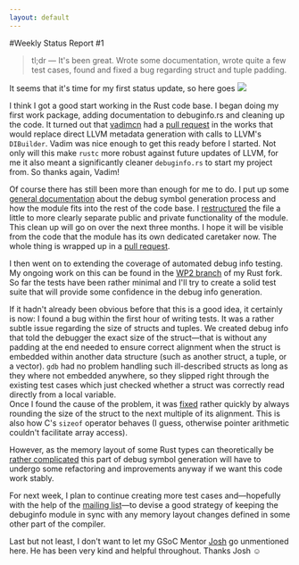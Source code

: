 ```yaml
---
layout: default
---
```

#Weekly Status Report #1

> tl;dr ― It's been great. Wrote some documentation, wrote quite a
> few test cases, found and fixed a bug regarding struct and tuple padding.



It seems that it's time for my first status update, so here goes <img class="blackflower" src="{{site.url}}/images/flower-black.svg"></img>

I think I got a good start working in the Rust code base. I began doing my first work package,
adding documentation to debuginfo.rs and cleaning up the code. It turned out that
[vadimcn](https://github.com/vadimcn) had a [pull request](https://github.com/mozilla/rust/pull/7134)
in the works that would replace direct LLVM metadata generation with calls to LLVM's
`DIBuilder`. Vadim was nice enough to get this ready before I started. Not only will this make
`rustc` more robust against future updates of LLVM, for me it also meant a significantly cleaner
`debuginfo.rs` to start my project from. So thanks again, Vadim!

Of course there has still been more than enough for me to do. I put up some
[general documentation](https://github.com/michaelwoerister/rust/commit/5d5311dc74b2bce19a754538dfd3c849e8c989ed)
about the debug symbol generation process and how the module fits into the rest of the code base. I
[restructured](https://github.com/michaelwoerister/rust/commit/290d35312a8c74d4652d2e8196234151f9efcabf)
the file a little to more clearly separate public and private functionality of the module. This
clean up will go on over the next three months. I hope it will be visible from the code that the
module has its own dedicated caretaker now. The whole thing is wrapped up in a
[pull request](https://github.com/mozilla/rust/pull/7255).

I then went on to extending the coverage of automated debug info testing. My ongoing work on this
can be found in the [WP2 branch](https://github.com/michaelwoerister/rust/tree/WP2) of my Rust fork.
So far the tests have been rather minimal and I'll try to create a solid test suite that will
provide some confidence in the debug info generation.

If it hadn't already been obvious before that this is a good idea, it certainly is now: I found a
bug within the first hour of writing tests. It was a rather subtle issue regarding the size of structs and
tuples. We created debug info that told the debugger the exact size of the struct―that is without
any padding at the end needed to ensure correct alignment when the struct is embedded within another
data structure (such as another struct, a tuple, or a vector). `gdb` had no problem handling such
ill-described structs as long as they where not embedded anywhere, so they slipped right through the
existing test cases which just checked whether a struct was correctly read directly from a local
variable.  
Once I found the cause of the problem, it was
[fixed](https://github.com/michaelwoerister/rust/commit/1bbfc811a6f6b22b766a6c96360a5e7ec6185ebd#L0R569)
rather quickly by always rounding the size of the struct to the next multiple of its alignment. This
is also how C's `sizeof` operator behaves (I guess, otherwise pointer arithmetic couldn't facilitate
array access).

However, as the memory layout of some Rust types can theoretically be
[rather complicated](https://github.com/mozilla/rust/blob/master/src/librustc/middle/trans/adt.rs#L12)
this part of debug symbol generation will have to undergo some refactoring and improvements anyway
if we want this code work stably.

For next week, I plan to continue creating more test cases and―hopefully with the help of the
[mailing list](https://mail.mozilla.org/listinfo/rust-dev)―to devise a good strategy of keeping the
debuginfo module in sync with any memory layout changes defined in some other part of the compiler.

Last but not least, I don't want to let my GSoC Mentor [Josh](https://github.com/jdm/) go
unmentioned here. He has been very kind and helpful throughout. Thanks Josh ☺